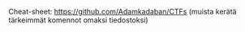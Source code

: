 Cheat-sheet: https://github.com/Adamkadaban/CTFs   (muista kerätä tärkeimmät komennot omaksi tiedostoksi)

